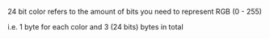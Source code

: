 24 bit color refers to the amount of bits you need to represent RGB (0 - 255)

i.e. 1 byte for each color and 3 (24 bits) bytes in total 
